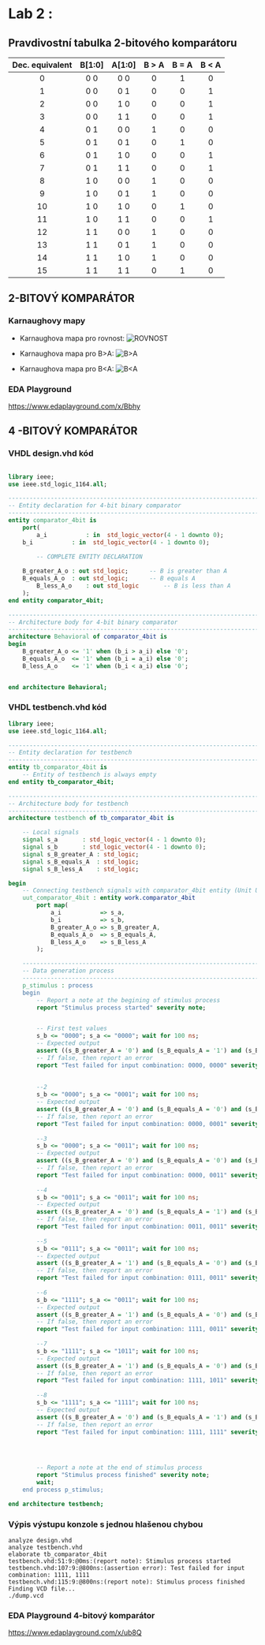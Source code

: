 # Lab 2 :

## Pravdivostní tabulka 2-bitového komparátoru


| **Dec. equivalent** | **B[1:0]** | **A[1:0]** | **B > A** | **B = A** | **B < A** |
| :-: | :-: | :-: | :-: | :-: | :-: |
| 0 | 0 0 | 0 0 | 0 | 1 | 0 |
| 1 | 0 0 | 0 1 | 0 | 0 | 1 |
| 2 | 0 0 | 1 0 | 0 | 0 | 1 |
| 3 | 0 0 | 1 1 | 0 | 0 | 1 |
| 4 | 0 1 | 0 0 | 1 | 0 | 0 |
| 5 | 0 1 | 0 1 | 0 | 1 | 0 |
| 6 | 0 1 | 1 0 | 0 | 0 | 1 |
| 7 | 0 1 | 1 1 | 0 | 0 | 1 |
| 8 | 1 0 | 0 0 | 1 | 0 | 0 |
| 9 | 1 0 | 0 1 |  1| 0 | 0 |
| 10 | 1 0 | 1 0 | 0 | 1 | 0 |
| 11 | 1 0 | 1 1 | 0 | 0 | 1 |
| 12 | 1 1 | 0 0 | 1 | 0 | 0 |
| 13 | 1 1 | 0 1 | 1 | 0 | 0 |
| 14 | 1 1 | 1 0 | 1 | 0 | 0 |
| 15 | 1 1 | 1 1 | 0 | 1 | 0 |


## 2-BITOVÝ KOMPARÁTOR

### Karnaughovy mapy

* Karnaughova mapa pro rovnost:
![ROVNOST](https://github.com/xtomes07/Digital_elektronics_1/blob/main/Labs/02-logic/Obrazky/rovnost.png)

* Karnaughova mapa pro B>A:
![B>A](https://github.com/xtomes07/Digital_elektronics_1/blob/main/Labs/02-logic/Obrazky/BvetsinezA_SoP.png)

* Karnaughova mapa pro B<A:
![B<A](https://github.com/xtomes07/Digital_elektronics_1/blob/main/Labs/02-logic/Obrazky/AvetsinezB_PoS.png)

### EDA Playground
https://www.edaplayground.com/x/Bbhy



## 4 -BITOVÝ KOMPARÁTOR

### VHDL design.vhd kód
```vhdl

library ieee;
use ieee.std_logic_1164.all;

------------------------------------------------------------------------
-- Entity declaration for 4-bit binary comparator
------------------------------------------------------------------------
entity comparator_4bit is
    port(
        a_i           : in  std_logic_vector(4 - 1 downto 0);
	b_i           : in  std_logic_vector(4 - 1 downto 0);

        -- COMPLETE ENTITY DECLARATION
        
	B_greater_A_o : out std_logic;      -- B is greater than A
	B_equals_A_o  : out std_logic; 		-- B equals A
        B_less_A_o    : out std_logic       -- B is less than A
    );
end entity comparator_4bit;

------------------------------------------------------------------------
-- Architecture body for 4-bit binary comparator
------------------------------------------------------------------------
architecture Behavioral of comparator_4bit is
begin
    B_greater_A_o <= '1' when (b_i > a_i) else '0';
    B_equals_A_o  <= '1' when (b_i = a_i) else '0';
    B_less_A_o    <= '1' when (b_i < a_i) else '0';


end architecture Behavioral;
```

### VHDL testbench.vhd kód
```vhdl
library ieee;
use ieee.std_logic_1164.all;

------------------------------------------------------------------------
-- Entity declaration for testbench
------------------------------------------------------------------------
entity tb_comparator_4bit is
    -- Entity of testbench is always empty
end entity tb_comparator_4bit;

------------------------------------------------------------------------
-- Architecture body for testbench
------------------------------------------------------------------------
architecture testbench of tb_comparator_4bit is

    -- Local signals
    signal s_a       : std_logic_vector(4 - 1 downto 0);
    signal s_b       : std_logic_vector(4 - 1 downto 0);
    signal s_B_greater_A : std_logic;
    signal s_B_equals_A  : std_logic;
    signal s_B_less_A    : std_logic;

begin
    -- Connecting testbench signals with comparator_4bit entity (Unit Under Test)
    uut_comparator_4bit : entity work.comparator_4bit
        port map(
            a_i           => s_a,
            b_i           => s_b,
            B_greater_A_o => s_B_greater_A,
            B_equals_A_o  => s_B_equals_A,
            B_less_A_o    => s_B_less_A
        );

    --------------------------------------------------------------------
    -- Data generation process
    --------------------------------------------------------------------
    p_stimulus : process
    begin
        -- Report a note at the begining of stimulus process
        report "Stimulus process started" severity note;


        -- First test values
        s_b <= "0000"; s_a <= "0000"; wait for 100 ns;
        -- Expected output
        assert ((s_B_greater_A = '0') and (s_B_equals_A = '1') and (s_B_less_A ='0'))
        -- If false, then report an error
        report "Test failed for input combination: 0000, 0000" severity error;
        
        
        --2
        s_b <= "0000"; s_a <= "0001"; wait for 100 ns;
        -- Expected output
        assert ((s_B_greater_A = '0') and (s_B_equals_A = '0') and (s_B_less_A ='1'))
        -- If false, then report an error
        report "Test failed for input combination: 0000, 0001" severity error;
        
        --3
        s_b <= "0000"; s_a <= "0011"; wait for 100 ns;
        -- Expected output
        assert ((s_B_greater_A = '0') and (s_B_equals_A = '0') and (s_B_less_A ='1'))
        -- If false, then report an error
        report "Test failed for input combination: 0000, 0011" severity error;
        
        --4
        s_b <= "0011"; s_a <= "0011"; wait for 100 ns;
        -- Expected output
        assert ((s_B_greater_A = '0') and (s_B_equals_A = '1') and (s_B_less_A ='0'))
        -- If false, then report an error
        report "Test failed for input combination: 0011, 0011" severity error;
        
        --5
        s_b <= "0111"; s_a <= "0011"; wait for 100 ns;
        -- Expected output
        assert ((s_B_greater_A = '1') and (s_B_equals_A = '0') and (s_B_less_A ='0'))
        -- If false, then report an error
        report "Test failed for input combination: 0111, 0011" severity error;
        
        --6
        s_b <= "1111"; s_a <= "0011"; wait for 100 ns;
        -- Expected output
        assert ((s_B_greater_A = '1') and (s_B_equals_A = '0') and (s_B_less_A ='0'))
        -- If false, then report an error
        report "Test failed for input combination: 1111, 0011" severity error;
        
        --7
        s_b <= "1111"; s_a <= "1011"; wait for 100 ns;
        -- Expected output
        assert ((s_B_greater_A = '1') and (s_B_equals_A = '0') and (s_B_less_A ='0'))
        -- If false, then report an error
        report "Test failed for input combination: 1111, 1011" severity error;
        
        --8
        s_b <= "1111"; s_a <= "1111"; wait for 100 ns;
        -- Expected output
        assert ((s_B_greater_A = '0') and (s_B_equals_A = '1') and (s_B_less_A ='0'))
        -- If false, then report an error
        report "Test failed for input combination: 1111, 1111" severity error;
        
        


        -- Report a note at the end of stimulus process
        report "Stimulus process finished" severity note;
        wait;
    end process p_stimulus;

end architecture testbench;
```

### Výpis výstupu konzole s jednou hlašenou chybou
```
analyze design.vhd
analyze testbench.vhd
elaborate tb_comparator_4bit
testbench.vhd:51:9:@0ms:(report note): Stimulus process started
testbench.vhd:107:9:@800ns:(assertion error): Test failed for input combination: 1111, 1111
testbench.vhd:115:9:@800ns:(report note): Stimulus process finished
Finding VCD file...
./dump.vcd
```

### EDA Playground 4-bitový komparátor

https://www.edaplayground.com/x/ub8Q